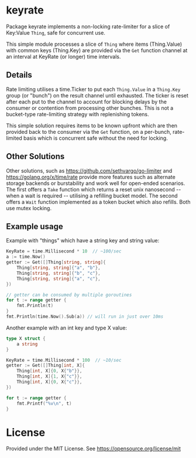 # keyrate

Package keyrate implements a non-locking rate-limiter for a
slice of Key:Value `Thing`, safe for concurrent use.

This simple module processes a slice of `Thing` where items
(Thing.Value) with common keys (Thing.Key) are provided via the `Get`
function channel at an interval at KeyRate (or longer) time
intervals.

## Details

Rate limiting utilises a time.Ticker to put each `Thing.Value` in a
`Thing.Key` group (or "bunch") on the result channel until exhausted.
The ticker is reset after each put to the channel to account for
blocking delays by the consumer or contention from processing other
bunches. This is not a bucket-type rate-limiting strategy with
replenishing tokens.

This simple solution requires items to be known upfront which are
then provided back to the consumer via the `Get` function, on a
per-bunch, rate-limited basis which is concurrent safe without the
need for locking.

## Other Solutions

Other solutions, such as https://github.com/sethvargo/go-limiter and
https://golang.org/x/time/rate provide more features such as
alternate storage backends or burstability and work well for
open-ended scenarios. The first offers a `Take` function which
returns a reset unix nanosecond -- when a wait is required --
utilising a refilling bucket model. The second offers a `Wait`
function implemented as a token bucket which also refills. Both use
mutex locking.

## Example usage

Example with "things" which have a string key and string value:

```go
KeyRate = time.Millisecond * 10  // ~100/sec
a := time.Now()
getter := Get([]Thing[string, string]{
	Thing[string, string]{"a", "b"},
	Thing[string, string]{"b", "c"},
	Thing[string, string]{"a", "c"},
})

// getter can be consumed by multiple goroutines
for t := range getter {
	fmt.Println(t)
}
fmt.Println(time.Now().Sub(a)) // will run in just over 10ms
```

Another example with an int key and type X value:

```go
type X struct {
	a string
}

KeyRate = time.Millisecond * 100  // ~10/sec
getter := Get([]Thing[int, X]{
	Thing[int, X]{0, X{"b"}},
	Thing[int, X]{1, X{"c"}},
	Thing[int, X]{0, X{"c"}},
})

for t := range getter {
	fmt.Printf("%v\n", t)
}
```

# License

Provided under the MIT License. See https://opensource.org/license/mit
